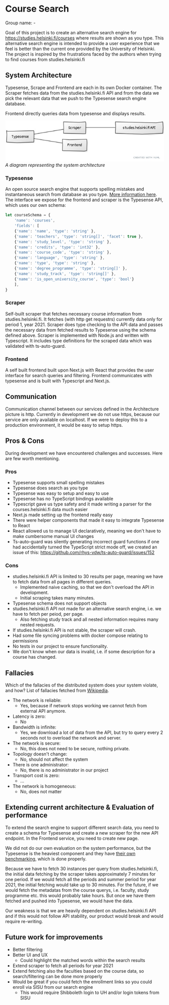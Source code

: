 # Course Search

Group name: -

Goal of this project is to create an alternative search engine for https://studies.helsinki.fi/courses where results are shown as you type.
This alternative search engine is intended to provide a user experience that we feel is better than the current one provided by the University of Helsinki. The project is inspired by the frustrations faced by the authors when trying to find courses from studies.helsinki.fi

## System Architecture

Typesense, Scrape and Frontend are each in its own Docker container. The Scraper fetches data from the studies.helsinki.fi API and from the data we pick the relevant data that we push to the Typesense search engine database.

Frontend directly queries data from typesense and displays results.

![Course Search Architecture](../images/architecture.jpg)
*A diagram representing the system architecture*

### Typesense

An open source search engine that supports spelling mistakes and instantaneous search from database as you type. [More information here](https://typesense.org/). The interface we expose for the frontend and scraper is the Typesense API, which uses our own schema:

```js
let courseSchema = {
    'name': 'courses',
    'fields': [
    {'name': 'name', 'type': 'string' },
    {'name': 'teachers', 'type': 'string[]', 'facet': true },
    {'name': 'study_level', 'type': 'string' },
    {'name': 'credits', 'type': 'int32' },
    {'name': 'course_code', 'type': 'string' },
    {'name': 'language', 'type': 'string' },
    {'name': 'type', 'type': 'string' },
    {'name': 'degree_programme', 'type': 'string[]' },
    {'name': 'study_track', 'type': 'string[]' },
    {'name': 'is_open_university_course', 'type': 'bool'}
    ],
}
```

### Scraper

Self-built scraper that fetches necessary course information from studies.helsinki.fi. It fetches (with http get requestrs) currently data only for period 1, year 2021. Scraper does type checking to the API data and passes the necessary data from fetched results to Typesense using the schema defined above. Scraper is implemented with Node.js and written with Typescript. It includes type definitions for the scraped data which was validated with ts-auto-guard​.

### Frontend

A self built frontend built upon Next.js with React that provides the user interface for search queries and filtering.
Frontend communicates with typesense and is built with Typescript and Next.js.

## Communication

Communication channel between our services defined in the Architecture picture is http. Currently in development we do not use https, because our service are only available on localhost. If we were to deploy this to a production environment, it would be easy to setup https.

## Pros & Cons

During development we have encountered challenges and successes. Here are few worth mentioning.

### Pros

* Typesense supports small spelling mistakes
* Typesense does search as you type
* Typesense was easy to setup and easy to use
* Typesense has no TypeScript bindings available
* Typescript gave us type safety and it made writing a parser for the courses.helsinki.fi data much easier
* Next.js made setting up the frontend really easy
* There were helper components that made it easy to integrate Typesense to React
* React allowed us to manage UI declaratively, meaning we don't have to make cumbersome manual UI changes
* Ts-auto-guard was silently generating incorrect guard functions if one had accidentally turned the TypeScript strict mode off, we created an issue of this: https://github.com/rhys-vdw/ts-auto-guard/issues/152

### Cons

* studies.helsinki.fi API is limited to 30 results per page, meaning we have to fetch data from all pages in different queries.
    * Implemented naive caching, so that we don't overload the API in development.
    * Initial scraping takes many minutes.
* Typesense schema does not support objects
* studies.helsinki.fi API not made for an alternative search engine, i.e. we have to fetch per peiod, per page.
    * Also fetching study track and all nested information requires many nested requests.
* If studies.helsinki.fi API is not stable, the scraper will crash.
* Had some file syncing problems with docker compose relating to permissions
* No tests in our project to ensure functionality.
* We don't know when our data is invalid, i.e. if some description for a course has changed.

## Fallacies

Which of the fallacies of the distributed system does your system violate, and how?
List of fallacies fetched from [Wikipedia](https://en.wikipedia.org/wiki/Fallacies_of_distributed_computing).

- The network is reliable:
    - Yes, because if network stops working we cannot fetch from external API anymore.
- Latency is zero: 
    - No
- Bandwidth is infinite: 
    - Yes, we download a lot of data from the API, but try to query every 2 seconds not to overload the network and server.
- The network is secure: 
    - No, this does not need to be secure, nothing private.
- Topology doesn't change: 
    - No, should not affect the system
- There is one administrator: 
    - No, there is no administrator in our project
- Transport cost is zero:
    - ...
- The network is homogeneous: 
    - No, does not matter

## Extending current architecture & Evaluation of performance

To extend the search engine to support different search data, you need to create a schema for Typesense and create a new scraper for the new API endpoint. In the Frontend service, you need to create new page.

We did not do our own evaluation on the system performance, but the Typesense is the heaviest component and they have [their own benchmarking](https://github.com/typesense/typesense#benchmarks), which is done properly.

Because we have to fetch 30 instances per query from studies.helsinki.fi, the initial data fetching by the scraper takes approximately 7 minutes for one period. If we would fetch all the periods and summer period for year 2021, the initial fetching would take up to 30 minutes. For the future, if we would fetch the metadatas from the course querys, i.e. faculty, study programme etc. this would probably take hours. But once we have them fetched and pushed into Typesense, we would have the data.

Our weakness is that we are heavily dependent on studies.helsinki.fi API and if this would not follow API stability, our product would break and would require re-writing.
## Future work for improvements

  - Better filtering
  - Better UI and UX
    - Could highlight the matched words within the search results
  - Extend scraper to fetch all periods for year 2021
  - Extend fetching also the faculties based on the course data, so search/filtering can be done more properly
  - Would be great if you could fetch the enrollment links so you could enroll via SISU from our search engine
    - This would require Shibboleth login to UH and/or login tokens from SISU
